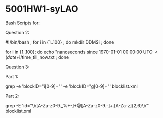 # 5001HW1-syLAO

Bash Scripts for:

Question 2:

#!/bin/bash ; for i in {1..100} ; do mkdir DDM$i ; done

for i in {1..100}; do echo "nanoseconds since 1970-01-01 00:00:00 UTC: < $(date +%s%N) >" > DDM$i/time_till_now.txt ; done


Question 3:

Part 1:

grep -e 'blockID="i[0-9]\+"' -e 'blockID="g[0-9]\+"' blocklist.xml

Part 2:

grep -E 'id="\b[A-Za-z0-9._%+-]+@[A-Za-z0-9.-]+\.[A-Za-z]{2,6}\b"' blocklist.xml

